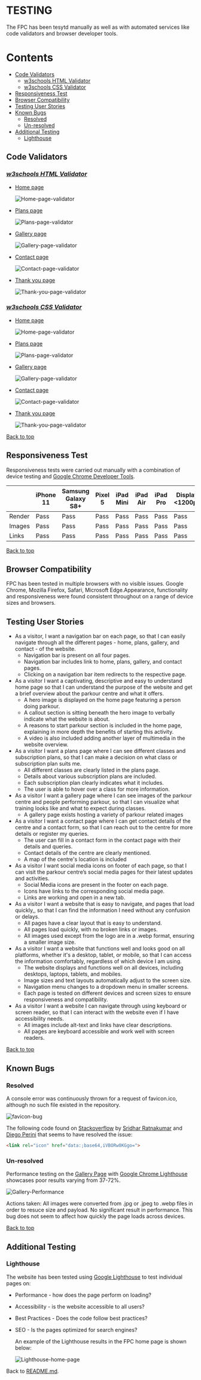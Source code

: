 # **TESTING**

The FPC has been tesytd manually as well as with automated services like code validators and browser developer tools.

# **Contents**

- [Code Validators](#code-validators)
  - [w3schools HTML Validator](#w3schools-html-validator)
  - [w3schools CSS Validator](#w3schools-css-validator)
- [Responsiveness Test](#responsiveness-test)
- [Browser Compatibility](#browser-compatibility)
- [Testing User Stories](#testing-user-stories)
- [Known Bugs](#known-bugs)
  - [Resolved](#resolved)
  - [Un-resolved](#un-resolved)
- [Additional Testing](#additional-testing)
  - [Lighthouse](#lighthouse)
  
## **Code Validators**

### *[w3schools HTML Validator](https://validator.w3.org)*

- [Home page](https://sergpapa.github.io/FPC/)
  
  ![Home-page-validator](assets/images/home-page-validator.png)

- [Plans page](https://sergpapa.github.io/FPC/plans.html)
  
  ![Plans-page-validator](assets/images/plans-page-validator.png)

- [Gallery page](https://sergpapa.github.io/FPC/gallery.html)
  
  ![Gallery-page-validator](assets/images/gallery-page-validator.png)

- [Contact page](https://sergpapa.github.io/FPC/contact.html)
  
  ![Contact-page-validator](assets/images/contact-page-validator.png)

- [Thank you page](https://sergpapa.github.io/FPC/thank-you.html)
  
  ![Thank-you-page-validator](assets/images/thank-you-page-validator.png)

### *[w3schools CSS Validator](https://jigsaw.w3.org/css-validator/)*

- [Home page](https://sergpapa.github.io/FPC/)
  
  ![Home-page-validator](assets/images/home-page-css-validator.png)

- [Plans page](https://sergpapa.github.io/FPC/plans.html)
  
  ![Plans-page-validator](assets/images/plans-page-css-validator.png)

- [Gallery page](https://sergpapa.github.io/FPC/gallery.html)
  
  ![Gallery-page-validator](assets/images/gallery-page-css-validator.png)

- [Contact page](https://sergpapa.github.io/FPC/contact.html)
  
  ![Contact-page-validator](assets/images/contact-page-css-validator.png)

- [Thank you page](https://sergpapa.github.io/FPC/thank-you.html)
  
  ![Thank-you-page-validator](assets/images/thank-you-page-css-validator.png)

[Back to top](#contents)

## **Responsiveness Test**

Responsiveness tests were carried out manually with a combination of device testing and [Google Chrome Developer Tools](https://developer.chrome.com/docs/devtools/).

|         |**iPhone 11**|**Samsung Galaxy S8+**| **Pixel 5**|**iPad Mini**|**iPad Air**|**iPad Pro**|**Display <1200px**|**Display >1200px**|
|---------|-------------|----------------------|------------|-------------|------------|------------|-------------------|-------------------|
|  Render |   Pass      |       Pass           |  Pass      |    Pass     |   Pass     |  Pass      | Pass              |      Pass         |
|  Images |   Pass      |       Pass           |  Pass      |    Pass     |   Pass     |  Pass      | Pass              |      Pass         |
|  Links  |   Pass      |       Pass           |  Pass      |    Pass     |   Pass     |  Pass      | Pass              |      Pass         |

[Back to top](#contents)

## **Browser Compatibility**

FPC has been tested in multiple browsers with no visible issues. Google Chrome, Mozilla Firefox, Safari, Microsoft Edge.Appearance, functionality and responsiveness were found consistent throughout on a range of device sizes and browsers.

## **Testing User Stories**

- As a visitor, I want a navigation bar on each page, so that I can easily navigate through all the different pages - home, plans, gallery, and contact - of the website.
  - Navigation bar is present on all four pages.
  - Navigation bar includes link to home, plans, gallery, and contact pages.
  - Clicking on a navigation bar item redirects to the respective page.
- As a visitor I want a captivating, descriptive and easy to understand home page so that I can understand the purpose of the website and get a brief overview about the parkour centre and what it offers.
  - A hero image is displayed on the home page featuring a person doing parkour.
  - A callout section is sitting beneath the hero image to verbally indicate what the website is about.
  - A reasons to start parkour section is included in the home page, explaining in more depth the benefits of starting this activity.
  - A video is also included adding another layer of multimedia in the website overview.
- As a visitor I want a plans page where I can see different classes and subscription plans, so that I can make a decision on what class or subscription plan suits me.
  - All different classes are clearly listed in the plans page.
  - Details about various subscription plans are included.
  - Each subscription plan clearly indicates what it includes.
  - The user is able to hover over a class for more information.
- As a visitor I want a gallery page where I can see images of the parkour centre and people performing parkour, so that I can visualize what training looks like and what to expect during classes.
  - A gallery page exists hosting a variety of parkour related images
- As a visitor I want a contact page where I can get contact details of the centre and a contact form, so that I can reach out to the centre for more details or register my queries.
  - The user can fill in a contact form in the contact page with their details and queries.
  - Contact details of the centre are clearly mentioned.
  - A map of the centre's location is included
- As a visitor I want social media icons on footer of each page, so that I can visit the parkour centre’s social media pages for their latest updates and activities.
  - Social Media icons are present in the footer on each page.
  - Icons have links to the corresponding social media page.
  - Links are working and open in a new tab.
- As a visitor I want a website that is easy to navigate, and pages that load quickly,, so that I can find the information I need without any confusion or delays.
  - All pages have a clear layout that is easy to understand.
  - All pages load quickly, with no broken links or images.
  - All images used except from the logo are in a .webp format, ensuring a smaller image size.
- As a visitor I want a website that functions well and looks good on all platforms, whether it's a desktop, tablet, or mobile, so that I can access the information comfortably, regardless of which device I am using.
  - The website displays and functions well on all devices, including desktops, laptops, tablets, and mobiles.
  - Image sizes and text layouts automatically adjust to the screen size.
  - Navigation menu changes to a dropdown menu in smaller screens.
  - Each page is tested on different devices and screen sizes to ensure responsiveness and compatibility.
- As a visitor I want a website I can navigate through using keyboard or screen reader, so that I can interact with the website even if I have accessibility needs.
  - All images include alt-text and links have clear descriptions.
  - All pages are keyboard accessible and work well with screen readers.

[Back to top](#contents)

## **Known Bugs**

### **Resolved**

A console error was continuously thrown for a request of favicon.ico, although no such file existed in the repository.

![favicon-bug](assets/images/favicon-bug.png)

The following code found on [Stackoverflow](https://stackoverflow.com/questions/1321878/how-to-prevent-favicon-ico-requests) by [Sridhar Ratnakumar](https://stackoverflow.com/users/55246/sridhar-ratnakumar) and [Diego Perini](https://stackoverflow.com/users/445673/diego-perini) that seems to have resolved the issue:

~~~ html
<link rel="icon" href="data:;base64,iVBORw0KGgo=">
~~~

### **Un-resolved**

Performance testing on the [Gallery Page](https://sergpapa.github.io/FPC/gallery.html) with [Google Chrome Lighthouse](https://developer.chrome.com/docs/lighthouse/overview/) showcases poor results varying from 37-72%.

![Gallery-Performance](assets/images/performance-bug.png)

Actions taken: All images were converted from .jpg or .jpeg to .webp files in order to resuce size and payload. No significant result in performance. This bug does not seem to affect how quickly the page loads across devices.

[Back to top](#contents)

## **Additional Testing**

### **Lighthouse**

The website has been tested using [Google Lighthouse](https://developer.chrome.com/docs/lighthouse/overview/) to test individual pages on:

- Performance - how does the page perform on loading?
- Accessibility - is the website accessible to all users?
- Best Practices - Does the code follow best practices?
- SEO - Is the pages optimized for search engines?
  
  An example of the Lighthouse results in the FPC home page is shown below:

  ![Lighthouse-home-page](assets/images/lighthouse-home-page.png)

Back to [README.md](./README.md#testing).
